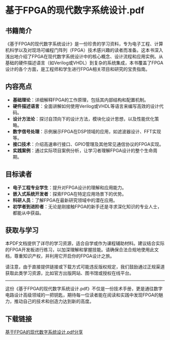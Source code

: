 # 基于FPGA的现代数字系统设计.pdf

## 书籍简介

《基于FPGA的现代数字系统设计》是一份珍贵的学习资料，专为电子工程、计算机科学以及对现场可编程门阵列（FPGA）技术感兴趣的读者而准备。这本书深入浅出地介绍了FPGA在现代数字系统设计中的核心概念、设计流程和应用实例。从基础的硬件描述语言（如Verilog或VHDL）到复杂的系统集成，本书覆盖了FPGA设计的各个方面，是工程师和学生进行FPGA相关项目和研究的宝贵指南。

## 内容亮点

- **基础理论**：详细解释FPGA的工作原理，包括其内部结构和配置机制。
- **硬件描述语言**：全面讲解如何使用Verilog或VHDL等语言来编写高效的设计代码。
- **设计方法论**：探讨自顶向下的设计方法，模块化设计思想，以及性能优化策略。
- **数字信号处理**：示例展示FPGA在DSP领域的应用，如滤波器设计、FFT实现等。
- **接口技术**：介绍高速串行接口、GPIO管理及其他常见通信协议的FPGA实现。
- **实践案例**：通过实际项目案例分析，让学习者理解FPGA设计的整个生命周期。
  
## 目标读者

- **电子工程专业学生**：提升对FPGA设计的理解和应用能力。
- **嵌入式系统开发者**：探索FPGA在特定应用场景下的优势。
- **科研人员**：了解FPGA在最新研究领域中的潜在应用。
- **初学者到进阶者**：无论是刚接触FPGA的新手还是寻求深化知识的专业人士，都能从中获益。

## 获取与学习

本PDF文档提供了详尽的学习资源，适合自学或作为课程辅助材料。建议结合实际的FPGA开发板进行练习，以加深理解和掌握技能。请确保合法合规地使用此文档，尊重知识产权，并利用它开启你的FPGA设计之旅。

请注意，由于直接提供链接或下载方式可能违反版权规定，我们鼓励通过正规渠道获取此类学习资源，比如官方出版网站、图书馆或授权在线平台。

---

这份《基于FPGA的现代数字系统设计.pdf》不仅是一份技术手册，更是通往数字电路设计高级领域的一把钥匙，期待每一位读者能在阅读和实践中发现FPGA的魅力，推动自己的技术和创造力达到新的高度。

## 下载链接

[基于FPGA的现代数字系统设计.pdf分享](https://pan.quark.cn/s/8b2a47cc3ce2)